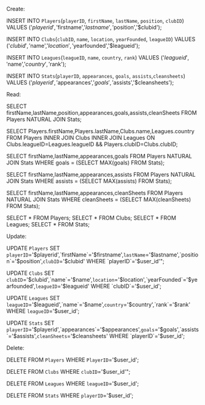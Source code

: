 Create:

INSERT INTO `Players`(`playerID`, `firstName`, `lastName`, `position`, `clubID`) VALUES ('$playerid','$firstname','$lastname','$position','$clubid');

INSERT INTO `Clubs`(`clubID`, `name`, `location`, `yearFounded`, `leagueID`)  VALUES ('$clubid','$name','$location','$yearfounded','$leagueid');

INSERT INTO `Leagues`(`leagueID`, `name`, `country`, `rank`)  VALUES ('$leagueid','$name','$country','$rank');

INSERT INTO `Stats`(`playerID`, `appearances`, `goals`, `assists`,`cleansheets`)  VALUES ('$playerid','$appearances','$goals','$assists','$cleansheets');

Read:

SELECT firstName,lastName,position,appearances,goals,assists,cleanSheets FROM Players NATURAL JOIN Stats;

SELECT Players.firstName,Players.lastName,Clubs.name,Leagues.country FROM Players INNER JOIN Clubs INNER JOIN Leagues ON Clubs.leagueID=Leagues.leagueID && Players.clubID=Clubs.clubID;

SELECT firstName,lastName,appearances,goals FROM Players NATURAL JOIN Stats WHERE goals = (SELECT MAX(goals) FROM Stats);

SELECT firstName,lastName,appearances,assists FROM Players NATURAL JOIN Stats WHERE assists = (SELECT MAX(assists) FROM Stats);

SELECT firstName,lastName,appearances,cleanSheets FROM Players NATURAL JOIN Stats WHERE cleanSheets = (SELECT MAX(cleanSheets) FROM Stats);

SELECT * FROM Players;
SELECT * FROM Clubs;
SELECT * FROM Leagues;
SELECT * FROM Stats;

Update:

UPDATE `Players` SET `playerID`='$playerid',`firstName`='$firstname',`lastName`='$lastname',`position`='$position',`clubID`='$clubid' WHERE `playerID`='$user_id'";

UPDATE `Clubs` SET `clubID`='$clubid',`name`='$name',`location`='$location',`yearFounded`='$yearfounded',`leagueID`='$leagueid' WHERE `clubID`='$user_id';

UPDATE `Leagues` SET `leagueID`='$leagueid',`name`='$name',`country`='$country',`rank`='$rank' WHERE `leagueID`='$user_id'; 

UPDATE `Stats` SET `playerID`='$playerid',`appearances`='$appearances',`goals`='$goals',`assists`='$assists',`cleanSheets`='$cleansheets' WHERE `playerID`='$user_id'; 

Delete:

DELETE FROM `Players` WHERE `PlayerID`='$user_id';

DELETE FROM `Clubs` WHERE `clubID`='$user_id'";

DELETE FROM `Leagues` WHERE `leagueID`='$user_id';

DELETE FROM `Stats` WHERE `playerID`='$user_id';







